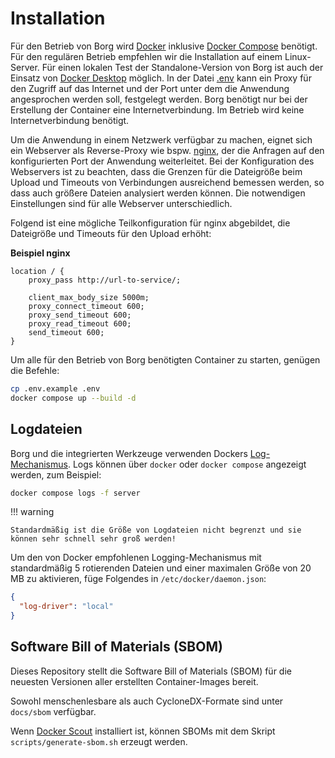 # Installation

Für den Betrieb von Borg wird [Docker](https://docs.docker.com/) inklusive [Docker Compose](https://docs.docker.com/compose/) benötigt. Für den regulären Betrieb empfehlen wir die Installation auf einem Linux-Server. Für einen lokalen Test der Standalone-Version von Borg ist auch der Einsatz von [Docker Desktop](https://docs.docker.com/desktop/) möglich. In der Datei [.env](https://github.com/Landesarchiv-Thueringen/borg/blob/main/.env.example) kann ein Proxy für den Zugriff auf das Internet und der Port unter dem die Anwendung angesprochen werden soll, festgelegt werden. Borg benötigt nur bei der Erstellung der Container eine Internetverbindung. Im Betrieb wird keine Internetverbindung benötigt.

Um die Anwendung in einem Netzwerk verfügbar zu machen, eignet sich ein Webserver als Reverse-Proxy wie bspw. [nginx](https://www.nginx.com/), der die Anfragen auf den konfigurierten Port der Anwendung weiterleitet. Bei der Konfiguration des Webservers ist zu beachten, dass die Grenzen für die Dateigröße beim Upload und Timeouts von Verbindungen ausreichend bemessen werden, so dass auch größere Dateien analysiert werden können. Die notwendigen Einstellungen sind für alle Webserver unterschiedlich.

Folgend ist eine mögliche Teilkonfiguration für nginx abgebildet, die Dateigröße und Timeouts für den Upload erhöht:

**Beispiel nginx**

```nginx
location / {
    proxy_pass http://url-to-service/;

    client_max_body_size 5000m;
    proxy_connect_timeout 600;
    proxy_send_timeout 600;
    proxy_read_timeout 600;
    send_timeout 600;
}
```

Um alle für den Betrieb von Borg benötigten Container zu starten, genügen die Befehle:

```sh
cp .env.example .env
docker compose up --build -d
```

## Logdateien

Borg und die integrierten Werkzeuge verwenden Dockers [Log-Mechanismus](https://docs.docker.com/config/containers/logging/). Logs können über `docker` oder `docker compose` angezeigt werden, zum Beispiel:

```sh
docker compose logs -f server
```

!!! warning

    Standardmäßig ist die Größe von Logdateien nicht begrenzt und sie können sehr schnell sehr groß werden!

Um den von Docker empfohlenen Logging-Mechanismus mit standardmäßig 5 rotierenden Dateien und einer maximalen Größe von 20 MB zu aktivieren, füge Folgendes in `/etc/docker/daemon.json`:

```json
{
  "log-driver": "local"
}
```

## Software Bill of Materials (SBOM)

Dieses Repository stellt die Software Bill of Materials (SBOM) für die neuesten Versionen aller erstellten Container-Images bereit.

Sowohl menschenlesbare als auch CycloneDX-Formate sind unter `docs/sbom` verfügbar.

Wenn [Docker Scout](https://docs.docker.com/scout/) installiert ist, können SBOMs mit dem Skript `scripts/generate-sbom.sh` erzeugt werden.
